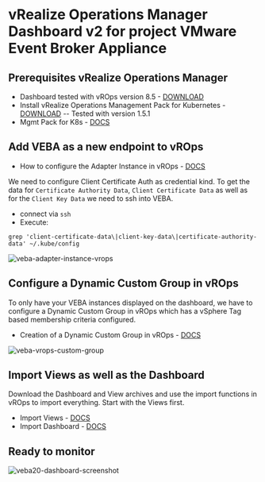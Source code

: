 # vRealize Operations Manager Dashboard v2 for project VMware Event Broker Appliance

## Prerequisites vRealize Operations Manager

- Dashboard tested with vROps version 8.5 - [DOWNLOAD](https://customerconnect.vmware.com/downloads/info/slug/infrastructure_operations_management/vmware_vrealize_operations/8_5)
- Install vRealize Operations Management Pack for Kubernetes - [DOWNLOAD](https://marketplace.cloud.vmware.com/services/details/vrealize-operations-management-pack-for-kubernetes-1-5-1?slug=true)
-- Tested with version 1.5.1
- Mgmt Pack for K8s - [DOCS](https://docs.vmware.com/en/Management-Packs-for-vRealize-Operations-Manager/1.5.1/kubernetes-solution/GUID-10599FD5-4519-4B99-90A6-11168693E283.html)

## Add VEBA as a new endpoint to vROps

- How to configure the Adapter Instance in vROps - [DOCS](https://docs.vmware.com/en/Management-Packs-for-vRealize-Operations-Manager/1.5.1/kubernetes-solution/GUID-87AEB0B9-EB85-4DDC-AD31-1AEE1179C4B4.html)

We need to configure Client Certificate Auth as credential kind. To get the data for `Certificate Authority Data`, `Client Certificate Data` as well as for the `Client Key Data` we need to ssh into VEBA. 
- connect via `ssh`
- Execute: 
```
grep 'client-certificate-data\|client-key-data\|certificate-authority-data' ~/.kube/config
```

![veba-adapter-instance-vrops](https://user-images.githubusercontent.com/31652019/136001604-c4ec5bd0-b246-4b87-9a61-f7b946694e66.jpg)

## Configure a Dynamic Custom Group in vROps

To only have your VEBA instances displayed on the dashboard, we have to configure a Dynamic Custom Group in vROps which has a vSphere Tag based membership criteria configured.

- Creation of a Dynamic Custom Group in vROps - [DOCS](https://docs.vmware.com/en/vRealize-Operations-Manager/8.4/com.vmware.vcom.core.doc/GUID-07BA3A0D-0F3D-494A-B4F1-A0381DD837D6.html)

![veba-vrops-custom-group](https://user-images.githubusercontent.com/31652019/136002061-27adab22-805d-4a82-a55b-81734a85d6dc.jpg)

## Import Views as well as the Dashboard

Download the Dashboard and View archives and use the import functions in vROps to import everything. Start with the Views first.

- Import Views - [DOCS](https://docs.vmware.com/en/VMware-vRealize-Operations-Cloud/services/config-guide/GUID-42F41582-E2EE-4BD3-9751-F65C886E1118.html)
- Import Dashboard - [DOCS](https://docs.vmware.com/en/vRealize-Operations-Manager/8.4/com.vmware.vcom.config.doc/GUID-7F96D356-8A1F-40F8-932E-14C952EC78B5.html)

## Ready to monitor

![veba20-dashboard-screenshot](https://user-images.githubusercontent.com/31652019/135988190-806804de-2e3b-4b49-878b-a4eb6f870f3f.png)
